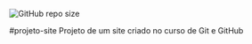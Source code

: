 ![GitHub repo size](https://web.archive.org/web/20211216074440/https://img.shields.io/github/repo-size/isaiasbatista1/projeto-size)

#projeto-site
 Projeto de um site criado no curso de Git e GitHub
